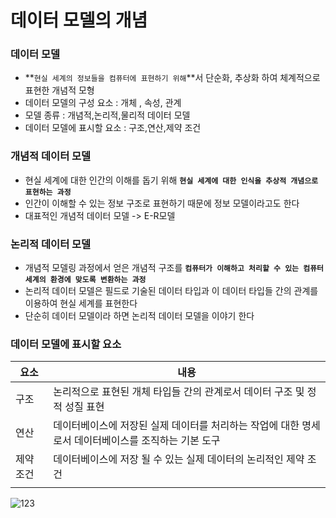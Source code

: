 # 데이터 모델의 개념

### 데이터 모델

- **`현실 세계의 정보들을 컴퓨터에 표현하기 위해`**서 단순화, 추상화 하여 체계적으로 표현한 개념적 모형
- 데이터 모델의 구성 요소 : 개체 , 속성, 관계
- 모델 종류 : 개념적,논리적,물리적 데이터 모델
- 데이터 모델에 표시할 요소 : 구조,연산,제약 조건



### 개념적 데이터 모델 

- 현실 세계에 대한 인간의 이해를 돕기 위해 **`현실 세계에 대한 인식을 추상적 개념으로 표현하는 과정`**
- 인간이 이해할 수 있는 정보 구조로 표현하기 때문에 정보 모델이라고도 한다 
- 대표적인 개념적 데이터 모델 -> E-R모델



### 논리적 데이터 모델

- 개념적 모델링 과정에서 얻은 개념적 구조를 **`컴퓨터가 이해하고 처리할 수 있는 컴퓨터 세계의 환경에 맞도록 변환하는 과정`**
- 논리적 데이터 모델은 필드로 기술된 데이터 타입과 이 데이터 타입들 간의 관계를 이용하여 현실 세계를 표현한다
- 단순히 데이터 모델이라 하면 논리적 데이터 모델을 이야기 한다



### 데이터 모델에 표시할 요소

| 요소      | 내용                                                         |
| --------- | ------------------------------------------------------------ |
| 구조      | 논리적으로 표현된 개체 타입들 간의 관계로서 데이터 구조 및 정적 성질 표현 |
| 연산      | 데이터베이스에 저장된 실제 데이터를 처리하는 작업에 대한 명세로서 데이터베이스를 조직하는 기본 도구 |
| 제약 조건 | 데이터베이스에 저장 될 수 있는 실제 데이터의 논리적인 제약 조건 |
|           |                                                              |

![123](https://user-images.githubusercontent.com/86362202/134005171-062281e0-dc3b-4e21-acbd-9775f6f506fa.png)
